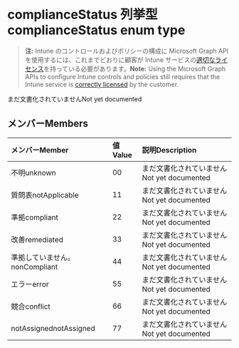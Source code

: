# <a name="compliancestatus-enum-type"></a><span data-ttu-id="60d51-101">complianceStatus 列挙型</span><span class="sxs-lookup"><span data-stu-id="60d51-101">complianceStatus enum type</span></span>

> <span data-ttu-id="60d51-102">**注:** Intune のコントロールおよびポリシーの構成に Microsoft Graph API を使用するには、これまでどおりに顧客が Intune サービスの[適切なライセンス](https://go.microsoft.com/fwlink/?linkid=839381)を持っている必要があります。</span><span class="sxs-lookup"><span data-stu-id="60d51-102">**Note:** Using the Microsoft Graph APIs to configure Intune controls and policies still requires that the Intune service is [correctly licensed](https://go.microsoft.com/fwlink/?linkid=839381) by the customer.</span></span>

<span data-ttu-id="60d51-103">まだ文書化されていません</span><span class="sxs-lookup"><span data-stu-id="60d51-103">Not yet documented</span></span>
## <a name="members"></a><span data-ttu-id="60d51-104">メンバー</span><span class="sxs-lookup"><span data-stu-id="60d51-104">Members</span></span>
|<span data-ttu-id="60d51-105">メンバー</span><span class="sxs-lookup"><span data-stu-id="60d51-105">Member</span></span>|<span data-ttu-id="60d51-106">値</span><span class="sxs-lookup"><span data-stu-id="60d51-106">Value</span></span>|<span data-ttu-id="60d51-107">説明</span><span class="sxs-lookup"><span data-stu-id="60d51-107">Description</span></span>|
|:---|:---|:---|
|<span data-ttu-id="60d51-108">不明</span><span class="sxs-lookup"><span data-stu-id="60d51-108">unknown</span></span>|<span data-ttu-id="60d51-109">0</span><span class="sxs-lookup"><span data-stu-id="60d51-109">0</span></span>|<span data-ttu-id="60d51-110">まだ文書化されていません</span><span class="sxs-lookup"><span data-stu-id="60d51-110">Not yet documented</span></span>|
|<span data-ttu-id="60d51-111">質問表</span><span class="sxs-lookup"><span data-stu-id="60d51-111">notApplicable</span></span>|<span data-ttu-id="60d51-112">1</span><span class="sxs-lookup"><span data-stu-id="60d51-112">1</span></span>|<span data-ttu-id="60d51-113">まだ文書化されていません</span><span class="sxs-lookup"><span data-stu-id="60d51-113">Not yet documented</span></span>|
|<span data-ttu-id="60d51-114">準拠</span><span class="sxs-lookup"><span data-stu-id="60d51-114">compliant</span></span>|<span data-ttu-id="60d51-115">2</span><span class="sxs-lookup"><span data-stu-id="60d51-115">2</span></span>|<span data-ttu-id="60d51-116">まだ文書化されていません</span><span class="sxs-lookup"><span data-stu-id="60d51-116">Not yet documented</span></span>|
|<span data-ttu-id="60d51-117">改善</span><span class="sxs-lookup"><span data-stu-id="60d51-117">remediated</span></span>|<span data-ttu-id="60d51-118">3</span><span class="sxs-lookup"><span data-stu-id="60d51-118">3</span></span>|<span data-ttu-id="60d51-119">まだ文書化されていません</span><span class="sxs-lookup"><span data-stu-id="60d51-119">Not yet documented</span></span>|
|<span data-ttu-id="60d51-120">準拠していません。</span><span class="sxs-lookup"><span data-stu-id="60d51-120">nonCompliant</span></span>|<span data-ttu-id="60d51-121">4</span><span class="sxs-lookup"><span data-stu-id="60d51-121">4</span></span>|<span data-ttu-id="60d51-122">まだ文書化されていません</span><span class="sxs-lookup"><span data-stu-id="60d51-122">Not yet documented</span></span>|
|<span data-ttu-id="60d51-123">エラー</span><span class="sxs-lookup"><span data-stu-id="60d51-123">error</span></span>|<span data-ttu-id="60d51-124">5</span><span class="sxs-lookup"><span data-stu-id="60d51-124">5</span></span>|<span data-ttu-id="60d51-125">まだ文書化されていません</span><span class="sxs-lookup"><span data-stu-id="60d51-125">Not yet documented</span></span>|
|<span data-ttu-id="60d51-126">競合</span><span class="sxs-lookup"><span data-stu-id="60d51-126">conflict</span></span>|<span data-ttu-id="60d51-127">6</span><span class="sxs-lookup"><span data-stu-id="60d51-127">6</span></span>|<span data-ttu-id="60d51-128">まだ文書化されていません</span><span class="sxs-lookup"><span data-stu-id="60d51-128">Not yet documented</span></span>|
|<span data-ttu-id="60d51-129">notAssigned</span><span class="sxs-lookup"><span data-stu-id="60d51-129">notAssigned</span></span>|<span data-ttu-id="60d51-130">7</span><span class="sxs-lookup"><span data-stu-id="60d51-130">7</span></span>|<span data-ttu-id="60d51-131">まだ文書化されていません</span><span class="sxs-lookup"><span data-stu-id="60d51-131">Not yet documented</span></span>|



